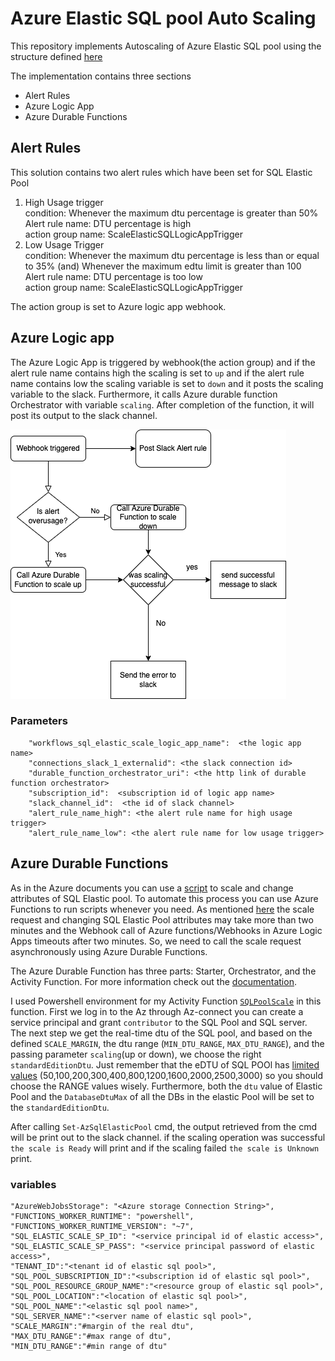 # Azure Elastic SQL pool Auto Scaling


This repository implements Autoscaling of Azure Elastic SQL pool using the structure defined [here](https://medium.com/@abhirup.guha/azure-sql-elastic-pool-auto-scaling-using-logic-app-azure-functions-durable-functions-4239710cff05) 

The implementation contains three sections
- Alert Rules
- Azure Logic App
- Azure Durable Functions

## Alert Rules

This solution contains two alert rules which have been set for SQL Elastic Pool 
1. High Usage trigger </br>
    condition: Whenever the maximum dtu percentage is greater than 50% </br>
    Alert rule name: DTU percentage is high </br>
    action group name: ScaleElasticSQLLogicAppTrigger</br>
2. Low Usage Trigger </br>
    condition: Whenever the maximum dtu percentage is less than or equal to 35% (and) Whenever the maximum edtu limit is greater than 100 </br>
    Alert rule name: DTU percentage is too low </br>
    action group name: ScaleElasticSQLLogicAppTrigger </br>

The action group is set to Azure logic app webhook.
## Azure Logic app

The Azure Logic App is triggered by webhook(the action group) and if the alert rule name contains high the scaling is set to `up` and if the alert rule name contains low the scaling variable is set to `down` and it posts the scaling variable to the slack. Furthermore, it calls Azure durable function Orchestrator with variable `scaling`. After completion of the function, it will post its output to the slack channel.

![the workflow of logic app](./elasticSQL.png)

### Parameters

        "workflows_sql_elastic_scale_logic_app_name":  <the logic app name>
        "connections_slack_1_externalid": <the slack connection id>
        "durable_function_orchestrator_uri": <the http link of durable function orchestrator>
        "subscription_id":  <subscription id of logic app name>
        "slack_channel_id":  <the id of slack channel>
        "alert_rule_name_high": <the alert rule name for high usage trigger>
        "alert_rule_name_low": <the alert rule name for low usage trigger>

## Azure Durable Functions
As in the Azure documents you can use a [script](https://docs.microsoft.com/en-us/azure/azure-sql/database/scripts/monitor-and-scale-pool-powershell) to scale and change attributes of SQL Elastic pool. To automate this process you can use Azure Functions to run scripts whenever you need. As mentioned [here](https://medium.com/@abhirup.guha/azure-sql-elastic-pool-auto-scaling-using-logic-app-azure-functions-durable-functions-4239710cff05) the scale request and changing SQL Elastic Pool attributes may take more than two minutes and the Webhook call of Azure functions/Webhooks in Azure Logic Apps timeouts after two minutes. So, we need to call the scale request asynchronously using Azure Durable Functions. 

The Azure Durable Function has three parts: Starter, Orchestrator, and the Activity Function. For more information check out the [documentation](https://docs.microsoft.com/en-us/azure/azure-functions/durable/durable-functions-overview?tabs=csharp).

I used Powershell environment for my Activity Function [`SQLPoolScale`](./DurableFunction/SQLPoolScale/run.ps1)
in this function. First we log in to the Az through Az-connect you can create a service principal and grant `contributor` to the SQL Pool and SQL server. The next step we get the real-time dtu of the SQL pool, and based on the defined `SCALE_MARGIN`, the dtu range (`MIN_DTU_RANGE`, `MAX_DTU_RANGE`), and the passing parameter `scaling`(up or down), we choose the right `standardEditionDtu`. Just remember that the eDTU of SQL POOl has [limited values](https://docs.microsoft.com/en-us/azure/azure-sql/database/resource-limits-dtu-elastic-pools) (50,100,200,300,400,800,1200,1600,2000,2500,3000) so you should choose the RANGE values wisely. Furthermore, both the `dtu` value of Elastic Pool and the `DatabaseDtuMax` of all the DBs in the elastic Pool will be set to the `standardEditionDtu`.

After calling `Set-AzSqlElasticPool` cmd, the output retrieved from the cmd will be print out to the slack channel. if the scaling operation was successful `the scale is Ready` will print and if the scaling failed `the scale is Unknown` print.



### variables

    "AzureWebJobsStorage": "<Azure storage Connection String>",
    "FUNCTIONS_WORKER_RUNTIME": "powershell",
    "FUNCTIONS_WORKER_RUNTIME_VERSION": "~7",
    "SQL_ELASTIC_SCALE_SP_ID": "<service principal id of elastic access>",
    "SQL_ELASTIC_SCALE_SP_PASS": "<service principal password of elastic access>",
    "TENANT_ID":"<tenant id of elastic sql pool>",
    "SQL_POOL_SUBSCRIPTION_ID":"<subscription id of elastic sql pool>",
    "SQL_POOL_RESOURCE_GROUP_NAME":"<resource group of elastic sql pool>",
    "SQL_POOL_LOCATION":"<location of elastic sql pool>",
    "SQL_POOL_NAME":"<elastic sql pool name>",
    "SQL_SERVER_NAME":"<server name of elastic sql pool>",
    "SCALE_MARGIN":"#margin of the real dtu",
    "MAX_DTU_RANGE":"#max range of dtu",
    "MIN_DTU_RANGE":"#min range of dtu"